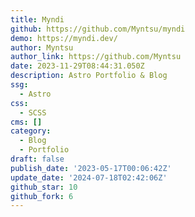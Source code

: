 ```yaml
---
title: Myndi
github: https://github.com/Myntsu/myndi
demo: https://myndi.dev/
author: Myntsu
author_link: https://github.com/Myntsu
date: 2023-11-29T08:44:31.050Z
description: Astro Portfolio & Blog
ssg:
  - Astro
css:
  - SCSS
cms: []
category:
  - Blog
  - Portfolio
draft: false
publish_date: '2023-05-17T00:06:42Z'
update_date: '2024-07-18T02:42:06Z'
github_star: 10
github_fork: 6
---
```

